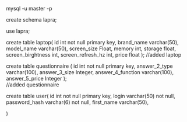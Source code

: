 mysql -u master -p

create schema lapra;

use lapra;

create table laptop(
id int not null primary key,
brand_name varchar(50),
model_name varchar(50),
screen_size Float,
memory int,
storage float,
screen_birghtness int,
screen_refresh_hz int,
price float
);
//added laptop

create table questionnaire (
id int not null primary key,
answer_2_type varchar(100),
answer_3_size Integer,
answer_4_function varchar(100),
answer_5_price Integer
);      
//added questionnaire

create table user(
id int not null primary key,
login varchar(50) not null,
password_hash varchar(6) not null,
first_name varchar(50),


)
